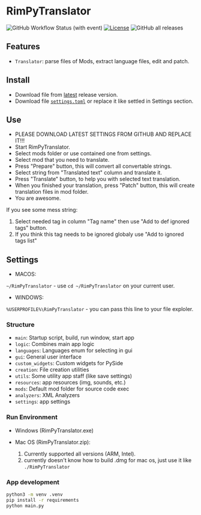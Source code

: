 # RimPyTranslator

![GitHub Workflow Status (with event)](https://img.shields.io/github/actions/workflow/status/ROKBAS/RimPyTranslator/build.yml)
[![License](https://img.shields.io/badge/license-MIT-green)](./LICENSE)
![GitHub all releases](https://img.shields.io/github/downloads/ROKBAS/RimPyTranslator/total)

## Features

- `Translator`: parse files of Mods, extract language files, edit and patch.

## Install

- Download file from [latest](https://github.com/ROKBAS/RimPyTranslator/releases) release version.
- Download file [`settings.toml`](settings.xml) or replace it like settled in Settings section.

## Use

- PLEASE DOWNLOAD LATEST SETTINGS FROM GITHUB AND REPLACE IT!!!
- Start RimPyTranslator.
- Select mods folder or use contained one from settings.
- Select mod that you need to translate.
- Press "Prepare" button, this will convert all convertable strings.
- Select string from "Translated text" column and translate it.
- Press "Translate" button, to help you with selected text translation.
- When you finished your translation, press "Patch" button, this will create translation files in mod folder.
- You are awesome.

If you see some mess string:

1. Select needed tag in column "Tag name" then use "Add to def ignored tags" button.
2. If you think this tag needs to be ignored globaly use "Add to ignored tags list"

## Settings

- MACOS:

`~/RimPyTranslator` - use `cd ~/RimPyTranslator` on your current user.

- WINDOWS:

`%USERPROFILE%\RimPyTranslator` - you can pass this line to your file exploler.

### Structure

- `main`: Startup script, build, run window, start app
- `logic`: Combines main app logic
- `languages`: Languages enum for selecting in gui
- `gui`: General user interface
- `custom_widgets`: Custom widgets for PySide
- `creation`: File creation utilities
- `utils`: Some utility app staff (like save settings)
- `resources`: app resources (img, sounds, etc.)
- `mods`: Default mod folder for source code exec
- `analyzers`: XML Analyzers
- `settings`: app settings

### Run Environment

- Windows (RimPyTranslator.exe)
- Mac OS (RimPyTranslator.zip):

    1. Currently supported all versions (ARM, Intel).
    2. currently doesn't know how to build .dmg for mac os, just use  it like `./RimPyTranslator`

### App development

```bash
python3 -m venv .venv
pip install -r requirements
python main.py
```
